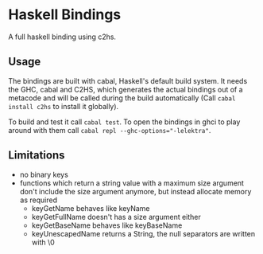 # Haskell Bindings
A full haskell binding using c2hs.

## Usage
The bindings are built with cabal, Haskell's default build system. It needs the 
GHC, cabal and C2HS, which generates the actual bindings out of a metacode and 
will be called during the build automatically (Call `cabal install c2hs` to 
install it globally).

To build and test it call `cabal test`.
To open the bindings in ghci to play around with them call
`cabal repl --ghc-options="-lelektra"`. 

## Limitations

- no binary keys
- functions which return a string value with a maximum size argument don't 
  include the size argument anymore, but instead allocate memory as required
  	- keyGetName behaves like keyName
  	- keyGetFullName doesn't has a size argument either
  	- keyGetBaseName behaves like keyBaseName
  	- keyUnescapedName returns a String, the null separators are written with \0
